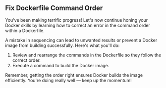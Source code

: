 ## Fix Dockerfile Command Order

You've been making terrific progress! Let's now continue honing your Docker skills by learning how to correct an error in the command order within a Dockerfile.

A mistake in sequencing can lead to unwanted results or prevent a Docker image from building successfully. Here's what you'll do:

1. Review and rearrange the commands in the Dockerfile so they follow the correct order.
2. Execute a command to build the Docker image.

Remember, getting the order right ensures Docker builds the image efficiently. You're doing really well — keep up the momentum!